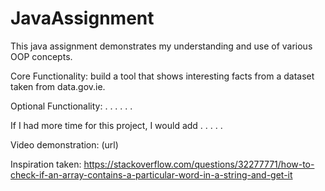 # JavaAssignment
This java assignment demonstrates my understanding and use of various OOP concepts.

Core Functionality:  build a tool that shows
interesting facts from a dataset taken from 
data.gov.ie.

Optional Functionality: . . . . . . 

If I had more time for this project, I would add . . . . . 

Video demonstration: (url)

Inspiration taken: 
https://stackoverflow.com/questions/32277771/how-to-check-if-an-array-contains-a-particular-word-in-a-string-and-get-it
